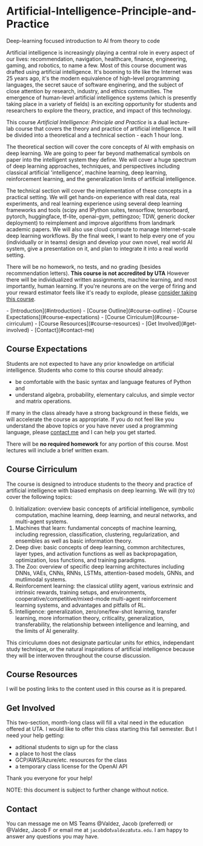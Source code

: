 # Artificial-Intelligence-Principle-and-Practice
Deep-learning focused introduction to AI from theory to code

</div id="introduction">
Artificial intelligence is increasingly playing a central role in every aspect of our lives: recommendation, navigation, healthcare, finance, engineering, gaming, and robotics, to name a few. Most of this course document was drafted using artificial intelligence. It's booming to life like the Internet was 25 years ago, it's the modern equivalence of high-level programming languages, the secret sauce of software enginering, and the subject of close attention by research, industry, and ethics communities. The emergence of human-level artificial intelligence systems (which is presently taking place in a variety of fields) is an exciting opportunity for students and researchers to explore the theory, practice, and impact of this technology.

This course *Artificial Intelligence: Principle and Practice* is a dual lecture-lab course that covers the theory and practice of artificial intelligence. It will be divided into a theoretical and a technical section - each 1 hour long. 

The theoretical section will cover the core concepts of AI with emphasis on deep learning. We are going to peer far beyond mathematical symbols on paper into the intelligent system they define. We will cover a huge spectrum of deep learning approaches, techniques, and perspectives including classical artificial 'intelligence', machine learning, deep learning, reinforcement learning, and the generalization limits of artificial intelligence.  

The technical section will cover the implementation of these concepts in a practical setting. We will get hands-on experience with real data, real experiments, and real learning experience using several deep learning frameworks and tools (scipy and IPython suites, tensorflow, tensorboard, pytorch, huggingface, tf-lite, openai-gym, pettingzoo; TDW, generic docker deployment) to reimplement and improve algorithms from landmark academic papers. We will also use cloud compute to manage Internet-scale deep learning workflows. By the final week, I want to help every one of you (individually or in teams) design and develop your own novel, real world AI system, give a presentation on it, and plan to integrate it into a real world setting. 

There will be no homework, no tests, and no grading (besides recommendation letters). **This course is not accredited by UTA** However there will be individualized written assignments, machine learning, and most importantly, human learning. If you're neurons are on the verge of firing and your reward estimator feels like it's ready to explode, please [consider taking this course](https://docs.google.com/forms/d/e/1FAIpQLSdqPcZgCvDzUOFr8F5pFq8eCSVV-cvPlz2KmHe8YnA7wOmdCg/viewform?usp=sf_link).

</div id="course-outline">
- [Introduction](#introduction)
- [Course Outline](#course-outline)
- [Course Expectations](#course-expectations)
- [Course Cirriculum](#course-cirriculum)
- [Course Resources](#course-resources)
- [Get Involved](#get-involved)
- [Contact](#contact-me)

## Course Expectations
</div id="course-expectations">

Students are not expected to have any prior knowledge on artificial intelligence. Students who come to this course should already:
- be comfortable with the basic syntax and language features of Python and
- understand algebra, probability, elementary calculus, and simple vector and matrix operations.

If many in the class already have a strong background in these fields, we will accelerate the course as appropriate. If you do not feel like you understand the above topics or you have never used a programming language, please [contact me](##contact_me) and I can help you get started.

There will be **no required homework** for any portion of this course. Most lectures will include a brief written exam.

## Course Cirriculum
</div id="course-cirriculum">

The course is designed to introduce students to the theory and practice of artificial intelligence with biased emphasis on deep learning. We will (try to) cover the following topics:

0. Initialization: overview basic concepts of artificial intelligence, symbolic computation, machine learning, deep learning, and neural networks, and multi-agent systems.
1. Machines that learn: fundamental concepts of machine learning, including regression, classification, clustering, regularization, and ensembles as well as basic information theory.
2. Deep dive: basic concepts of deep learning, common architectures, layer types, and activation functions as well as backpropagation, optimization, loss functions, and training paradigms.
3. The Zoo: overview of specific deep learning architectures including DNNs, VAEs, CNNs, RNNs, LSTMs, attention-based models, GNNs, and mutlimodal systems.
4. Reinforcement learning: the classical utility agent, various extrinsic and intrinsic rewards, training setups, and environments, cooperative/competitive/mixed-mode multi-agent reinforcement learning systems, and advantages and pitfalls of RL.
5. Intelligence: generalization, zero/one/few-shot learning, transfer learning, more information theory, criticality, generalization, transferability, the relationship between intelligence and learning, and the limits of AI generality.

This cirriculumn does not designate particular units for ethics, independant study technique, or the natural inspirations of artificial intelligence because they will be interwoven throughout the course discussion.

## Course Resources
</div id="course-resources">

I will be posting links to the content used in this course as it is prepared.

## Get Involved
</div id="get-involved">

This two-section, month-long class will fill a vital need in the education offered at UTA. I would like to offer this class starting this fall semester. But I need your help getting:
- aditional students to sign up for the class
- a place to host the class 
- GCP/AWS/Azure/etc. resources for the class
- a temporary class license for the OpenAI API

Thank you everyone for your help!

NOTE: this document is subject to further change without notice.

## Contact
</div id="contact">

You can message me on MS Teams @Valdez, Jacob (preferred) or @Valdez, Jacob F or email me at `jacob`dot`valdez`at`uta.edu`. I am happy to answer any questions you may have.
